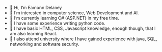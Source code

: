 - 👋 Hi, I’m Eamonn Delaney
- 👀 I’m interested in computer science, Web Development and AI.
- 🌱 I’m currently learning C# (ASP.NET) in my free time.
- 👀 I have some experience writing python code.
- 🌱 I have basic HTML, CSS, Javascript knowledge, enough though, that I am also learning React.
- 👀 I also attend university where I have gained experience with java, SQL, networking and software security.
<!---
- 💞️ I’m looking to collaborate on ...
- 📫 How to reach me ...
--->

<!---
eamonnd1/eamonnd1 is a ✨ special ✨ repository because its `README.md` (this file) appears on your GitHub profile.
You can click the Preview link to take a look at your changes.
--->
